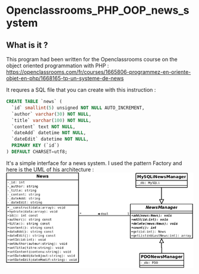 # Openclassrooms_PHP_OOP_news_system

## What is it ? 

This program had been written for the Openclassrooms course on the object oriented programmation with PHP :
https://openclassrooms.com/fr/courses/1665806-programmez-en-oriente-objet-en-php/1668165-tp-un-systeme-de-news

It requres a SQL file that you can create with this instruction : 

```sql
CREATE TABLE `news` (
  `id` smallint(5) unsigned NOT NULL AUTO_INCREMENT,
  `author` varchar(30) NOT NULL,
  `title` varchar(100) NOT NULL,
  `content` text NOT NULL,
  `dateAdd` datetime NOT NULL,
  `dateEdit` datetime NOT NULL,
  PRIMARY KEY (`id`)
) DEFAULT CHARSET=utf8;
```

It's a simple interface for a news system. I used the pattern Factory and here is the UML of his architecture : 
![uml](/uml.png)
